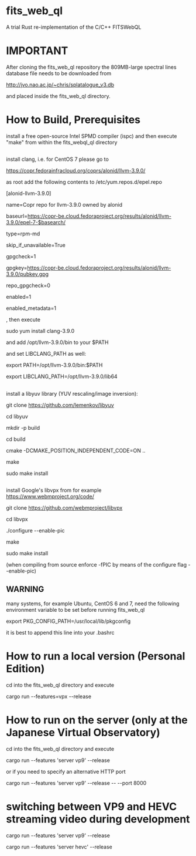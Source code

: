 # fits_web_ql
A trial Rust re-implementation of the C/C++ FITSWebQL

# IMPORTANT
After cloning the fits_web_ql repository the 809MB-large spectral lines database file needs to be downloaded from

http://jvo.nao.ac.jp/~chris/splatalogue_v3.db

and placed inside the fits_web_ql directory.

# How to Build, Prerequisites
install a free open-source Intel SPMD compiler (ispc) and then execute "make" from within the fits_webql_ql directory

##
install clang, i.e. for CentOS 7 please go to

https://copr.fedorainfracloud.org/coprs/alonid/llvm-3.9.0/

as root add the following contents to /etc/yum.repos.d/epel.repo

[alonid-llvm-3.9.0]

name=Copr repo for llvm-3.9.0 owned by alonid

baseurl=https://copr-be.cloud.fedoraproject.org/results/alonid/llvm-3.9.0/epel-7-$basearch/

type=rpm-md

skip_if_unavailable=True

gpgcheck=1

gpgkey=https://copr-be.cloud.fedoraproject.org/results/alonid/llvm-3.9.0/pubkey.gpg

repo_gpgcheck=0

enabled=1

enabled_metadata=1

, then execute

sudo yum install clang-3.9.0

and add /opt/llvm-3.9.0/bin to your $PATH

and set LIBCLANG_PATH as well:

export PATH=/opt/llvm-3.9.0/bin:$PATH

export LIBCLANG_PATH=/opt/llvm-3.9.0/lib64

##
install a libyuv library (YUV rescaling/image inversion):

git clone https://github.com/lemenkov/libyuv

cd libyuv

mkdir -p build

cd build

cmake -DCMAKE_POSITION_INDEPENDENT_CODE=ON ..

make

sudo make install

##
install Google's libvpx from for example https://www.webmproject.org/code/

git clone https://github.com/webmproject/libvpx

cd libvpx

./configure --enable-pic

make

sudo make install

(when compiling from source enforce -fPIC by means of the configure flag --enable-pic)

## WARNING
many systems, for example Ubuntu, CentOS 6 and 7, need the following environment variable to be set before running fits_web_ql

export PKG_CONFIG_PATH=/usr/local/lib/pkgconfig

it is best to append this line into your .bashrc

# How to run a local version (Personal Edition)
cd into the fits_web_ql directory and execute

cargo run --features=vpx --release

# How to run on the server (only at the Japanese Virtual Observatory)
cd into the fits_web_ql directory and execute

cargo run --features 'server vp9' --release

or if you need to specify an alternative HTTP port

cargo run --features 'server vp9' --release -- --port 8000

# switching between VP9 and HEVC streaming video during development

cargo run --features 'server vp9' --release

cargo run --features 'server hevc' --release
